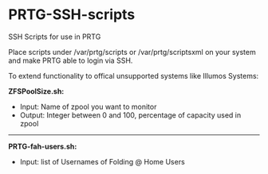 # PRTG-SSH-scripts
SSH Scripts for use in PRTG

Place scripts under /var/prtg/scripts or /var/prtg/scriptsxml on your system and make PRTG able to login via SSH.

To extend functionality to offical unsupported systems like Illumos Systems:

**ZFSPoolSize.sh:**  
- Input: Name of zpool you want to monitor  
- Output: Integer between 0 and 100, percentage of capacity used in zpool

---

**PRTG-fah-users.sh:**  
- Input: list of Usernames of Folding @ Home Users
